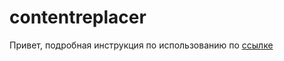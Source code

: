 # contentreplacer
<p>Привет, подробная инструкция по использованию по <a href="http://1jam.ru/blog/kontekstnaya-reklama/skript-dlya-podmeny-kontenta-na-sayte-po-utm-metkam-podrobnoe-rukovodstvo/">ссылке</a></p>
